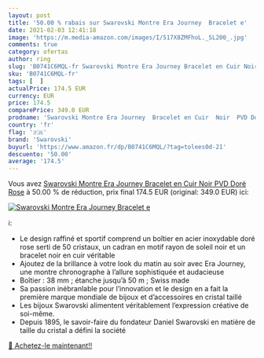 ```yaml
---
layout: post
title: '50.00 % rabais sur Swarovski Montre Era Journey  Bracelet e'
date: 2021-02-03 12:41:18
image: 'https://m.media-amazon.com/images/I/517X8ZMFhoL._SL200_.jpg'
comments: true
category: ofertas
author: ring
slug: 'B0741C6MQL-fr Swarovski Montre Era Journey Bracelet en Cuir Noir PVD...'
sku: 'B0741C6MQL-fr'
tags: [  ]
actualPrice: 174.5 EUR
currency: EUR
price: 174.5
comparePrice: 349.0 EUR
prodname: 'Swarovski Montre Era Journey  Bracelet en Cuir  Noir  PVD Doré Rose'
country: 'fr'
flag: '🇫🇷'
brand: 'Swarovski'
buyurl: 'https://www.amazon.fr/dp/B0741C6MQL/?tag=tolees0d-21'
descuento: '50.00'
average: '174.5'
---
```


Vous avez [Swarovski Montre Era Journey  Bracelet en Cuir  Noir  PVD Doré Rose](https://www.amazon.fr/dp/B0741C6MQL/?tag=tolees0d-21)  à  50.00 % de réduction, prix final  174.5 EUR (original: 349.0 EUR) ici:

[![Swarovski Montre Era Journey  Bracelet e](https://m.media-amazon.com/images/I/517X8ZMFhoL._SL200_.jpg)](https://www.amazon.fr/dp/B0741C6MQL/?tag=tolees0d-21)

ℹ️:

- Le design raffiné et sportif comprend un boîtier en acier inoxydable doré rose serti de 50 cristaux, un cadran en motif rayon de soleil noir et un bracelet noir en cuir véritable
- Ajoutez de la brillance à votre look du matin au soir avec Era Journey, une montre chronographe à l’allure sophistiquée et audacieuse
- Boîtier : 38 mm ; étanche jusqu’à 50 m ; Swiss made
- Sa passion inébranlable pour l’innovation et le design en a fait la première marque mondiale de bijoux et d’accessoires en cristal taillé
- Les bijoux Swarovski alimentent véritablement l’expression créative de soi-même.
- Depuis 1895, le savoir-faire du fondateur Daniel Swarovski en matière de taille du cristal a défini la société

[🛒 Achetez-le maintenant!!](https://www.amazon.fr/dp/B0741C6MQL/?tag=tolees0d-21)
